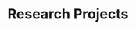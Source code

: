 ---
title: Research Projects
type: landing

sections:
  - block: portfolio
    content:
      title: Research Projects
      subtitle: ''
      text: ''
      filters:
        folders:
          - research
      default_button_index: 0
      
    design:
      columns: '1'
      view: showcase
      flip_alt_rows: false
---